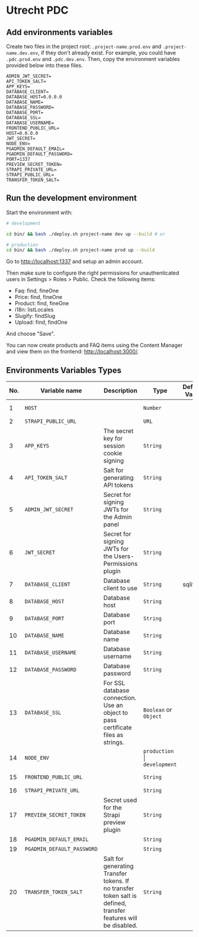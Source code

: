 # Utrecht PDC

## Add environments variables

Create two files in the project root: `.project-name.prod.env` and `.project-name.dev.env`, if they don't already exist.
For example, you could have `.pdc.prod.env` and `.pdc.dev.env`. Then, copy the environment variables provided below into these files.

```env
ADMIN_JWT_SECRET=
API_TOKEN_SALT=
APP_KEYS=
DATABASE_CLIENT=
DATABASE_HOST=0.0.0.0
DATABASE_NAME=
DATABASE_PASSWORD=
DATABASE_PORT=
DATABASE_SSL=
DATABASE_USERNAME=
FRONTEND_PUBLIC_URL=
HOST=0.0.0.0
JWT_SECRET=
NODE_ENV=
PGADMIN_DEFAULT_EMAIL=
PGADMIN_DEFAULT_PASSWORD=
PORT=1337
PREVIEW_SECRET_TOKEN=
STRAPI_PRIVATE_URL=
STRAPI_PUBLIC_URL=
TRANSFER_TOKEN_SALT=

```

## Run the development environment

Start the environment with:

```bash
# development

cd bin/ && bash ./deploy.sh project-name dev up --build # or

# production
cd bin/ && bash ./deploy.sh project-name prod up --build

```

Go to <http://localhost:1337> and setup an admin account.

Then make sure to configure the right permissions for unauthenticated users in Settings > Roles > Public. Check the following items:

- Faq: find, fineOne
- Price: find, fineOne
- Product: find, fineOne
- i18n: listLocales
- Slugify: findSlug
- Upload: find, findOne

And choose "Save".

You can now create products and FAQ items using the Content Manager and view them on the frontend: <http://localhost:3000/>.

## Environments Variables Types

| No. | Variable name                | Description                                                                                        | Type                          | Default Value      | Application               | Note                                                                                                                                                                                                                     |
| --- | ---------------------------- | -------------------------------------------------------------------------------------------------- | ----------------------------- | ------------------ | ------------------------- | ------------------------------------------------------------------------------------------------------------------------------------------------------------------------------------------------------------------------ |
| 1   | `HOST`                       |                                                                                                    | `Number`                      |                    | strapi-dashboard          | [Admin panel configuration](https://docs.strapi.io/dev-docs/configurations/admin-panel#available-options)                                                                                                                |
| 2   | `STRAPI_PUBLIC_URL`          |                                                                                                    | `URL`                         |                    | Frontend                  | The Strapi dashboard URL, e.g., `http://localhost:1337/`                                                                                                                                                                |
| 3   | `APP_KEYS`                   | The secret key for session cookie signing                                                      | `String`                      |                    | strapi-dashboard          | [Admin panel configuration](https://docs.strapi.io/dev-docs/configurations/admin-panel#available-options)                                                                                                                |
| 4   | `API_TOKEN_SALT`             | Salt for generating API tokens                                                                   | `String`                      |                    | strapi-dashboard          | [Admin panel configuration](https://docs.strapi.io/dev-docs/configurations/admin-panel#available-options)                                                                                                                |
| 5   | `ADMIN_JWT_SECRET`           | Secret for signing JWTs for the Admin panel                                                      | `String`                      |                    | strapi-dashboard          | [Admin panel configuration](https://docs.strapi.io/dev-docs/configurations/admin-panel#available-options)                                                                                                                |
| 6   | `JWT_SECRET`                 | Secret for signing JWTs for the Users-Permissions plugin                                          | `String`                      |                    | strapi-dashboard          | [Admin panel configuration](https://docs.strapi.io/dev-docs/configurations/admin-panel#available-options)                                                                                                                |
| 7   | `DATABASE_CLIENT`            | Database client to use                                                                            | `String`                      | sqlite             | strapi-dashboard          | [Reference to Strapi Database docs](https://docs.strapi.io/cloud/advanced/database)                                                                    |
| 8   | `DATABASE_HOST`              | Database host                                                                                    | `String`                      |                    | strapi-dashboard          | [Reference to Strapi Database docs](https://docs.strapi.io/cloud/advanced/database)                                                                    |
| 9   | `DATABASE_PORT`              | Database port                                                                                    | `String`                      |                    | strapi-dashboard          | [Reference to Strapi Database docs](https://docs.strapi.io/cloud/advanced/database)                                                                    |
| 10  | `DATABASE_NAME`              | Database name                                                                                    | `String`                      |                    | strapi-dashboard          | [Reference to Strapi Database docs](https://docs.strapi.io/cloud/advanced/database)                                                                    |
| 11  | `DATABASE_USERNAME`          | Database username                                                                                | `String`                      |                    | strapi-dashboard          | [Reference to Strapi Database docs](https://docs.strapi.io/cloud/advanced/database)                                                                    |
| 12  | `DATABASE_PASSWORD`          | Database password                                                                                | `String`                      |                    | strapi-dashboard          | [Reference to Strapi Database docs](https://docs.strapi.io/cloud/advanced/database)                                                                    |
| 13  | `DATABASE_SSL`               | For SSL database connection. Use an object to pass certificate files as strings.               | `Boolean` or `Object`         |                    | strapi-dashboard          | [Reference to Strapi Database docs](https://docs.strapi.io/cloud/advanced/database)                                                                    |
| 14  | `NODE_ENV`                   |                                                                                                    | `production` \| `development` |                    |                           |                                                                                                                                                                                                                          |
| 15  | `FRONTEND_PUBLIC_URL`        |                                                                                                    | `String`                      |                    | strapi-dashboard          |                                                                                                                                                                                                                          |
| 16  | `STRAPI_PRIVATE_URL`         |                                                                                                    | `String`                      |                    | frontend                  |                                                                                                                                                                                                                          |
| 17  | `PREVIEW_SECRET_TOKEN`       | Secret used for the Strapi preview plugin                                                        | `String`                      |                    | strapi-dashboard frontend |                                                                                                                                                                                                                          |
| 18  | `PGADMIN_DEFAULT_EMAIL`      |                                                                                                    | `String`                      |                    | Database                  |                                                                                                                                                                                                                          |
| 19  | `PGADMIN_DEFAULT_PASSWORD`   |                                                                                                    | `String`                      |                    | Database                  |                                                                                                                                                                                                                          |
| 20  | `TRANSFER_TOKEN_SALT`        | Salt for generating Transfer tokens. If no transfer token salt is defined, transfer features will be disabled. | `String`                      |                    | strapi-dashboard          | [Admin panel configuration](https://docs.strapi.io/dev-docs/configurations/admin-panel#available-options) Secrets can be generated manually by running `node -p "require('crypto').randomBytes(48).toString('base64');"` |
